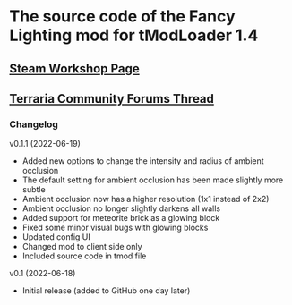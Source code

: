 ﻿# The source code of the Fancy Lighting mod for tModLoader 1.4

## [Steam Workshop Page](https://steamcommunity.com/sharedfiles/filedetails/?id=2822950837)
## [Terraria Community Forums Thread](https://forums.terraria.org/index.php?threads/fancy-lighting-mod.113067/)

### Changelog

v0.1.1 (2022-06-19)
- Added new options to change the intensity and radius of ambient occlusion
- The default setting for ambient occlusion has been made slightly more subtle
- Ambient occlusion now has a higher resolution (1x1 instead of 2x2)
- Ambient occlusion no longer slightly darkens all walls
- Added support for meteorite brick as a glowing block
- Fixed some minor visual bugs with glowing blocks
- Updated config UI
- Changed mod to client side only
- Included source code in tmod file

v0.1 (2022-06-18)
- Initial release (added to GitHub one day later)